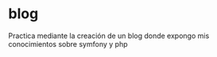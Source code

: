 # blog
Practica mediante la creación de un blog donde expongo mis conocimientos sobre symfony y php
